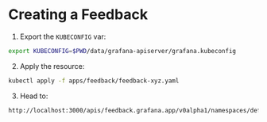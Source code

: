 # Creating a Feedback

1. Export the `KUBECONFIG` var:
```sh
export KUBECONFIG=$PWD/data/grafana-apiserver/grafana.kubeconfig
```

2. Apply the resource:
```sh
kubectl apply -f apps/feedback/feedback-xyz.yaml
```

3. Head to:
```
http://localhost:3000/apis/feedback.grafana.app/v0alpha1/namespaces/default/feedbacks/xyz
```
